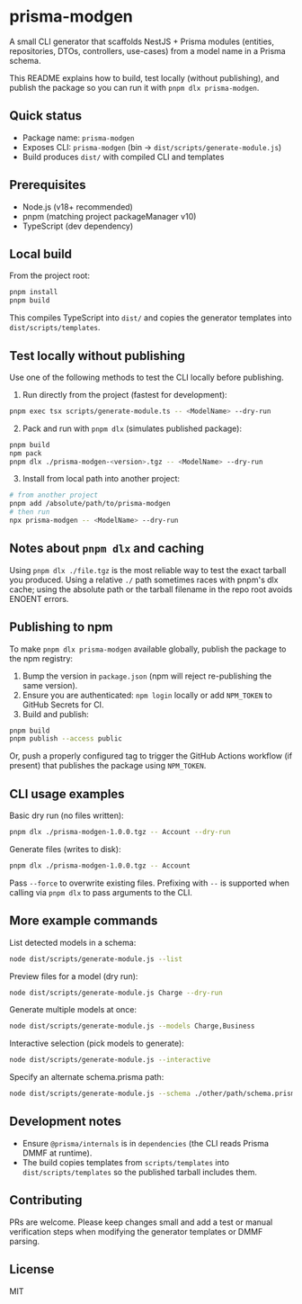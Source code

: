 prisma-modgen
=============

A small CLI generator that scaffolds NestJS + Prisma modules (entities, repositories, DTOs, controllers, use-cases) from a model name in a Prisma schema.

This README explains how to build, test locally (without publishing), and publish the package so you can run it with `pnpm dlx prisma-modgen`.

Quick status
------------
- Package name: `prisma-modgen`
- Exposes CLI: `prisma-modgen` (bin -> `dist/scripts/generate-module.js`)
- Build produces `dist/` with compiled CLI and templates

Prerequisites
-------------
- Node.js (v18+ recommended)
- pnpm (matching project packageManager v10)
- TypeScript (dev dependency)

Local build
-----------
From the project root:

```bash
pnpm install
pnpm build
```

This compiles TypeScript into `dist/` and copies the generator templates into `dist/scripts/templates`.

Test locally without publishing
-----------------------------
Use one of the following methods to test the CLI locally before publishing.

1) Run directly from the project (fastest for development):

```bash
pnpm exec tsx scripts/generate-module.ts -- <ModelName> --dry-run
```

2) Pack and run with `pnpm dlx` (simulates published package):

```bash
pnpm build
npm pack
pnpm dlx ./prisma-modgen-<version>.tgz -- <ModelName> --dry-run
```

3) Install from local path into another project:

```bash
# from another project
pnpm add /absolute/path/to/prisma-modgen
# then run
npx prisma-modgen -- <ModelName> --dry-run
```

Notes about `pnpm dlx` and caching
----------------------------------
Using `pnpm dlx ./file.tgz` is the most reliable way to test the exact tarball you produced. Using a relative `./` path sometimes races with pnpm's dlx cache; using the absolute path or the tarball filename in the repo root avoids ENOENT errors.

Publishing to npm
-----------------
To make `pnpm dlx prisma-modgen` available globally, publish the package to the npm registry:

1. Bump the version in `package.json` (npm will reject re-publishing the same version).
2. Ensure you are authenticated: `npm login` locally or add `NPM_TOKEN` to GitHub Secrets for CI.
3. Build and publish:

```bash
pnpm build
pnpm publish --access public
```

Or, push a properly configured tag to trigger the GitHub Actions workflow (if present) that publishes the package using `NPM_TOKEN`.

CLI usage examples
------------------
Basic dry run (no files written):

```bash
pnpm dlx ./prisma-modgen-1.0.0.tgz -- Account --dry-run
```

Generate files (writes to disk):

```bash
pnpm dlx ./prisma-modgen-1.0.0.tgz -- Account
```

Pass `--force` to overwrite existing files. Prefixing with `--` is supported when calling via `pnpm dlx` to pass arguments to the CLI.

More example commands
---------------------

List detected models in a schema:

```bash
node dist/scripts/generate-module.js --list
```

Preview files for a model (dry run):

```bash
node dist/scripts/generate-module.js Charge --dry-run
```

Generate multiple models at once:

```bash
node dist/scripts/generate-module.js --models Charge,Business
```

Interactive selection (pick models to generate):

```bash
node dist/scripts/generate-module.js --interactive
```

Specify an alternate schema.prisma path:

```bash
node dist/scripts/generate-module.js --schema ./other/path/schema.prisma --models User
```


Development notes
-----------------
- Ensure `@prisma/internals` is in `dependencies` (the CLI reads Prisma DMMF at runtime).
- The build copies templates from `scripts/templates` into `dist/scripts/templates` so the published tarball includes them.

Contributing
------------
PRs are welcome. Please keep changes small and add a test or manual verification steps when modifying the generator templates or DMMF parsing.

License
-------
MIT

